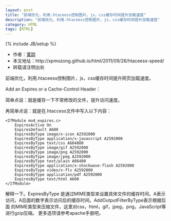 ```yaml
---
layout: post
title: "前端优化，利用.htaceess控制图片，js，css缓存时间提升加载速度"
description: "前端优化，利用.htaceess控制图片，js，css缓存时间提升加载速度"
category: HTML
tags: [HTML]
---
```

{% include JB/setup %}

<ul>
    <li>作者：<a href="http://weibo.com/xpmozong" target="blank">寞踪</a></li>
    <li>本文地址：http://xpmozong.github.io/html/2011/09/26/htaceess-speed/</li>
    <li>转载请注明出处</li>
</ul>

<p>前端优化，利用.htaceess控制图片，js，css缓存时间提升网页加载速度。</p>

<p>Add an Expires or a Cache-Control Header：</p>

<p>简单点说：就是缓存一下不常修改的文件，提升访问速度。</p>
<p>再简单点说：就是在.htaccess文件中写入以下内容：</p>


    <IfModule mod_expires.c>
        ExpiresActive On
        ExpiresDefault A600
        ExpiresByType image/x-icon A2592000
        ExpiresByType application/x-javascript A2592000
        ExpiresByType text/css A604800
        ExpiresByType image/gif A2592000
        ExpiresByType image/png A2592000
        ExpiresByType image/jpeg A2592000
        ExpiresByType text/plain A86400
        ExpiresByType application/x-shockwave-flash A2592000
        ExpiresByType video/x-flv A2592000
        ExpiresByType application/pdf A2592000
        ExpiresByType text/html A600
    </IfModule> 

<p>解释一下。ExpiresByType 是通过MIME类型来设置具体文件的缓存时间，A表示访问，A后面的数字表示访问后的缓存时间。AddOutputFilterByType表示根据后面 的MIME类型来压缩文件，这里对css，html，gif，jpeg，png，JavaScript等进行gzip压缩。
更多选项请参考apache手册吧。</p>
